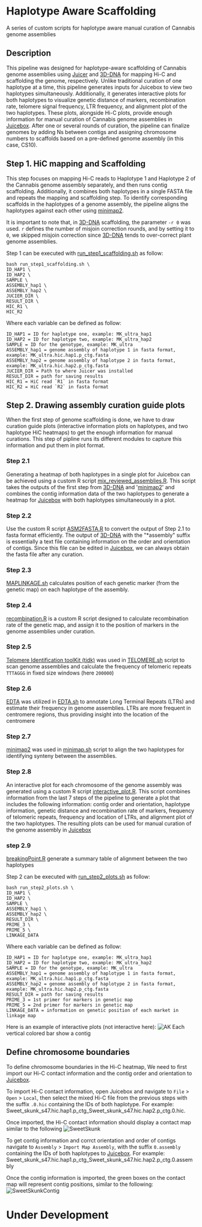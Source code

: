 # Haplotype Aware Scaffolding

A series of custom scripts for haplotype aware manual curation of Cannabis genome assemblies

## Description

This pipeline was designed for haplotype-aware scaffolding of Cannabis genome assemblies using [Juicer](https://github.com/aidenlab/juicer) and [3D-DNA](https://github.com/aidenlab/3d-dna) for mapping Hi-C and scaffolding the genome, respectively. Unlike traditional curation of one haplotype at a time, this pipeline generates inputs for Juicebox to view two haplotypes simultaneously. Additionally, it generates interactive plots for both haplotypes to visualize genetic distance of markers, recombination rate, telomere signal frequency, LTR frequency, and alignment plot of the two haplotypes. These plots, alongside Hi-C plots, provide enough information for manual curation of Cannabis genome assemblies in [Juicebox](https://github.com/aidenlab/Juicebox). After one or several rounds of curation, the pipeline can finalize genomes by adding Ns between contigs and assigning chromosome numbers to scaffolds based on a pre-defined genome assembly (in this case, CS10).


## Step 1. HiC mapping and Scaffolding

This step focuses on mapping Hi-C reads to Haplotype 1 and Haplotype 2 of the Cannabis genome assembly separately, and then runs contig scaffolding. Additionally, it combines both haplotypes in a single FASTA file and repeats the mapping and scaffolding step. To identify corresponding scaffolds in the haplotypes of a genome assembly, the pipeline aligns the haplotypes against each other using [minimap2](https://github.com/lh3/minimap2).

It is important to note that, in [3D-DNA](https://github.com/aidenlab/3d-dna) scaffolding, the parameter `-r 0` was used. `r` defines the number of misjoin correction rounds, and by setting it to `0`, we skipped misjoin correction since [3D-DNA](https://github.com/aidenlab/3d-dna) tends to over-correct plant genome assemblies.

Step 1 can be executed with [run_step1_scaffolding.sh](https://github.com/m-jahani/haplotype_aware_scaffolding/blob/main/run_step1_scaffolding.sh) as follow:
```
bash run_step1_scaffolding.sh \
ID_HAP1 \ 
ID_HAP2 \ 
SAMPLE \
ASSEMBLY_hap1 \
ASSEMBLY_hap2 \
JUCIER_DIR \
RESULT_DIR \
HIC_R1 \
HIC_R2
```

Where each variable can be defined as follow:
```
ID_HAP1 = ID for haplotype one, example: MK_ultra_hap1
ID_HAP2 = ID for haplotype two, example: MK_ultra_hap2
SAMPLE = ID for the genotype, example: MK_ultra
ASSEMBLY_hap1 = genome assembly of haplotype 1 in fasta format, example: MK_ultra.hic.hap1.p_ctg.fasta
ASSEMBLY_hap2 = genome assembly of haplotype 2 in fasta format, example: MK_ultra.hic.hap2.p_ctg.fasta
JUCIER_DIR = Path to where Juicer was installed
RESULT_DIR = path for saving results
HIC_R1 = HiC read `R1` in fasta format
HIC_R2 = HiC read `R2` in fasta format
```

## Step 2. Drawing assembly curation guide plots
When the first step of genome scaffolding is done, we have to  draw curation guide plots (interactive information plots on haplotypes, and two haplotype HiC heatmaps) to get the enough information for manual curations. This step of pipline runs its different modules to capture this information and put them in plot format.

### Step 2.1
Generating a heatmap of both haplotypes in a single plot for Juicebox can be achieved using a custom R script [mix_reviewed_assemblies.R](https://github.com/m-jahani/haplotype_aware_scaffolding/blob/main/mix_reviewed_assemblies.R). This script takes the outputs of the first step from [3D-DNA](https://github.com/aidenlab/3d-dna) and '[minimap2](https://github.com/lh3/minimap2)' and combines the contig information data of the two haplotypes to generate a heatmap for [Juicebox](https://github.com/aidenlab/Juicebox) with both haplotypes simultaneously in a plot.

### Step 2.2
Use the custom R script [ASM2FASTA.R](https://github.com/m-jahani/haplotype_aware_scaffolding/blob/main/ASM2FASTA.R) to convert the output of Step 2.1 to fasta format efficiently. The output of [3D-DNA](https://github.com/aidenlab/3d-dna) with the "*assembly" suffix is essentially a text file containing information on the order and orientation of contigs. Since this file can be edited in [Juicebox](https://github.com/aidenlab/Juicebox), we can always obtain the fasta file after any curation.

### Step 2.3
[MAPLINKAGE.sh](https://github.com/m-jahani/haplotype_aware_scaffolding/blob/main/MAPLINKAGE.sh) calculates position of each genetic marker (from the genetic map) on each haplotype of the assembly. 

### Step 2.4
[recombination.R](https://github.com/m-jahani/haplotype_aware_scaffolding/blob/main/recombination.R) is a custom R script designed to calculate recombination rate of the genetic map, and assign it to the position of markers in the genome assemblies under curation.

### Step 2.5
[Telomere Identification toolKit (tidk)](https://github.com/tolkit/telomeric-identifier) was used in [TELOMERE.sh](https://github.com/m-jahani/haplotype_aware_scaffolding/blob/main/TELOMERE.sh) script to scan genome assemblies and calculate the frequency of telomeric repeats `TTTAGGG` in fixed size windows (here `200000`)

### Step 2.6
[EDTA](https://github.com/oushujun/EDTA) was utilized in [EDTA.sh](https://github.com/m-jahani/haplotype_aware_scaffolding/blob/main/EDTA.sh) to annotate Long Terminal Repeats (LTRs) and estimate their frequency in genome assemblies. LTRs are more frequent in centromere regions, thus providing insight into the location of the centromere

### Step 2.7
[minimap2](https://github.com/lh3/minimap2)  was used in [minimap.sh](https://github.com/m-jahani/haplotype_aware_scaffolding/blob/main/minimap.sh) script to align the two haplotypes for identifying synteny between the assemblies.

### Step 2.8
An interactive plot for each chromosome of the genome assembly was generated using a custom R script [interactive_plot.R](https://github.com/m-jahani/haplotype_aware_scaffolding/blob/main/interactive_plot.R). This script combines information from the last 7 steps of the pipeline to generate a plot that includes the following information: contig order and orientation, haplotype information, genetic distance and recombination rate of markers, frequency of telomeric repeats, frequency and location of LTRs, and alignment plot of the two haplotypes. The resulting plots can be used for manual curation of the genome assembly in [Juicebox](https://github.com/aidenlab/Juicebox)
### step 2.9
[breakingPoint.R](https://github.com/m-jahani/haplotype_aware_scaffolding/blob/main/breakingPoint.R) generate a summary table of alignment between the two haplotypes


Step 2 can be executed with [run_step2_plots.sh](https://github.com/m-jahani/haplotype_aware_scaffolding/blob/main/run_step2_plots.sh) as follow:
```
bash run_step2_plots.sh \
ID_HAP1 \ 
ID_HAP2 \ 
SAMPLE \
ASSEMBLY_hap1 \
ASSEMBLY_hap2 \
RESULT_DIR \
PRIME_3 \
PRIME_5 \
LINKAGE_DATA
```

Where each variable can be defined as follow:
```
ID_HAP1 = ID for haplotype one, example: MK_ultra_hap1
ID_HAP2 = ID for haplotype two, example: MK_ultra_hap2
SAMPLE = ID for the genotype, example: MK_ultra
ASSEMBLY_hap1 = genome assembly of haplotype 1 in fasta format, example: MK_ultra.hic.hap1.p_ctg.fasta
ASSEMBLY_hap2 = genome assembly of haplotype 2 in fasta format, example: MK_ultra.hic.hap2.p_ctg.fasta
RESULT_DIR = path for saving results
PRIME_3 = 1st primer for markers in genetic map
PRIME_5 = 2nd primer for markers in genetic map
LINKAGE_DATA = information on genetic position of each market in linkage map
```
Here is an example of interactive plots (not interactive here):
![AK](AK.png)
Each vertical colored bar show a contig

## Define chromosome boundaries 
To define chromosome boundaries in the Hi-C heatmap, We need to first import our Hi-C contact information and the contig order and orientation to [Juicebox](https://github.com/aidenlab/Juicebox).

To import Hi-C contact information, open Juicebox and navigate to `File` > `Open` > `Local`, then select the mixed Hi-C file from the previous steps with the suffix `.0.hic` containing the IDs of both haplotype. For example: Sweet_skunk_s47.hic.hap1.p_ctg_Sweet_skunk_s47.hic.hap2.p_ctg.0.hic.

Once imported, the Hi-C contact information should display a contact map similar to the following
![SweetSkunk](SweetSkunk.png)

To get contig information and corrct orientation and order of contigs navigate to `Assembly` > `Import Map Assembly`, with the suffix `0.assembly` containing the IDs of both haplotypes to [Juicebox](https://github.com/aidenlab/Juicebox). For example: Sweet_skunk_s47.hic.hap1.p_ctg_Sweet_skunk_s47.hic.hap2.p_ctg.0.assembly

Once the contig information is imported, the green boxes on the contact map will represent contig positions, similar to the following:
![SweetSkunkContig](SweetSkunkContig.png)
# Under Development
